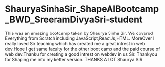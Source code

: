 # ShauryaSinhaSir_ShapeAIBootcamp_BWD_SreeramDivyaSri-student
This was an amazing bootcamp taken by Shaurya Sinha Sir. We covered Everything from Scratch including JavaScript,ReactJs,HTML. MoreOver I really loved Sir teaching which has created me a great intrest in web dev.Hope I get same faculty for the other boot camp and the paid course of web dev.Thanku for creating a good intrest on webdev in us Sir. Thankyou for Shaping me into my better version. THANKS A LOT Shaurya SIR
